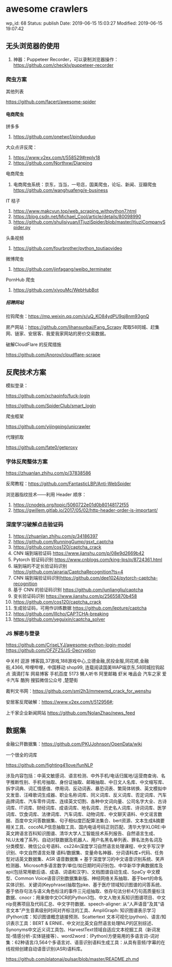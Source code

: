 # awesome crawlers


wp_id: 68
Status: publish
Date: 2019-06-15 15:03:27
Modified: 2019-06-15 19:07:42


<!-- wp:heading -->
<h2 id="无头浏览器的使用">无头浏览器的使用</h2>
<!-- /wp:heading -->

<!-- wp:list {"ordered":true} -->
<ol><li> 神器：Puppeteer Recorder，可以录制浏览器操作：<a href="https://github.com/checkly/puppeteer-recorder" target="_blank" rel="noreferrer noopener">https://github.com/checkly/puppeteer-recorder</a>
</li></ol>
<!-- /wp:list -->

<!-- wp:heading {"level":3} -->
<h3 id="爬虫方案">爬虫方案</h3>
<!-- /wp:heading -->

<!-- wp:paragraph -->
<p>
其他列表
</p>
<!-- /wp:paragraph -->

<!-- wp:paragraph -->
<p><a href="https://github.com/facert/awesome-spider">https://github.com/facert/awesome-spider</a></p>
<!-- /wp:paragraph -->

<!-- wp:heading {"level":4} -->
<h4 id="电商爬虫">电商爬虫</h4>
<!-- /wp:heading -->

<!-- wp:paragraph -->
<p>
拼多多
</p>
<!-- /wp:paragraph -->

<!-- wp:list {"ordered":true} -->
<ol><li> <a href="https://github.com/onetwo1/pinduoduo" target="_blank" rel="noreferrer noopener">https://github.com/onetwo1/pinduoduo</a>
</li></ol>
<!-- /wp:list -->

<!-- wp:paragraph -->
<p>
大众点评反爬：
</p>
<!-- /wp:paragraph -->

<!-- wp:list {"ordered":true} -->
<ol><li> <a href="https://www.v2ex.com/t/558529#reply18" target="_blank" rel="noreferrer noopener">https://www.v2ex.com/t/558529#reply18</a>
</li><li> <a href="https://github.com/Northxw/Dianping" target="_blank" rel="noreferrer noopener">https://github.com/Northxw/Dianping</a>
</li></ol>
<!-- /wp:list -->

<!-- wp:paragraph -->
<p>
电商爬虫
</p>
<!-- /wp:paragraph -->

<!-- wp:list {"ordered":true} -->
<ol><li> 电商爬虫系统：京东，当当，一号店，国美爬虫，论坛、新闻、豆瓣爬虫 <a href="https://github.com/wanghuafeng/e-business" target="_blank" rel="noreferrer noopener">https://github.com/wanghuafeng/e-business</a>
</li></ol>
<!-- /wp:list -->

<!-- wp:paragraph -->
<p>
IT 桔子
</p>
<!-- /wp:paragraph -->

<!-- wp:list {"ordered":true} -->
<ol><li> <a href="https://www.makcyun.top/web_scraping_withpython7.html" target="_blank" rel="noreferrer noopener">https://www.makcyun.top/web_scraping_withpython7.html</a>
</li><li> <a href="https://blog.csdn.net/Michael_Cool/article/details/80098990" target="_blank" rel="noreferrer noopener">https://blog.csdn.net/Michael_Cool/article/details/80098990</a>
</li><li> <a href="https://github.com/shulisiyuan/ITjuziSpider/blob/master/itjuziCompanySpider.py" target="_blank" rel="noreferrer noopener">https://github.com/shulisiyuan/ITjuziSpider/blob/master/itjuziCompanySpider.py</a>
</li></ol>
<!-- /wp:list -->

<!-- wp:paragraph -->
<p>
头条视频
</p>
<!-- /wp:paragraph -->

<!-- wp:list {"ordered":true} -->
<ol><li> <a href="https://github.com/fourbrother/python_toutiaovideo" target="_blank" rel="noreferrer noopener">https://github.com/fourbrother/python_toutiaovideo</a>
</li></ol>
<!-- /wp:list -->

<!-- wp:paragraph -->
<p>
微博爬虫
</p>
<!-- /wp:paragraph -->

<!-- wp:list {"ordered":true} -->
<ol><li> <a href="https://github.com/jinfagang/weibo_terminater" target="_blank" rel="noreferrer noopener">https://github.com/jinfagang/weibo_terminater</a>
</li></ol>
<!-- /wp:list -->

<!-- wp:paragraph -->
<p>
PornHub 爬虫
</p>
<!-- /wp:paragraph -->

<!-- wp:list {"ordered":true} -->
<ol><li> <a href="https://github.com/xiyouMc/WebHubBot" target="_blank" rel="noreferrer noopener">https://github.com/xiyouMc/WebHubBot</a>
</li></ol>
<!-- /wp:list -->

<!-- wp:heading {"level":5} -->
<h5 id="招聘网站">招聘网站</h5>
<!-- /wp:heading -->

<!-- wp:paragraph -->
<p>
拉钩爬虫：<a href="https://mp.weixin.qq.com/s/uQ_KO84ydPU9qj8nm93gnQ" target="_blank" rel="noreferrer noopener">https://mp.weixin.qq.com/s/uQ_KO84ydPU9qj8nm93gnQ</a>
</p>
<!-- /wp:paragraph -->

<!-- wp:paragraph -->
<p>
房产网站：<a href="https://github.com/lihansunbai/Fang_Scrapy" target="_blank" rel="noreferrer noopener">https://github.com/lihansunbai/Fang_Scrapy</a> 爬取58同城、赶集网、链家、安居客、我爱我家网站的房价交易数据。
</p>
<!-- /wp:paragraph -->

<!-- wp:paragraph -->
<p>
破解CloudFlare 的反爬措施
</p>
<!-- /wp:paragraph -->

<!-- wp:paragraph -->
<p><a href="https://github.com/Anorov/cloudflare-scrape">https://github.com/Anorov/cloudflare-scrape</a></p>
<!-- /wp:paragraph -->

<!-- wp:heading -->
<h2 id="反爬技术方案">反爬技术方案</h2>
<!-- /wp:heading -->

<!-- wp:paragraph -->
<p>
模拟登录：
</p>
<!-- /wp:paragraph -->

<!-- wp:paragraph -->
<p><a href="https://github.com/xchaoinfo/fuck-login">https://github.com/xchaoinfo/fuck-login</a></p>
<!-- /wp:paragraph -->

<!-- wp:paragraph -->
<p><a href="https://github.com/SpiderClub/smart_login">https://github.com/SpiderClub/smart_login</a></p>
<!-- /wp:paragraph -->

<!-- wp:paragraph -->
<p>
爬虫框架
</p>
<!-- /wp:paragraph -->

<!-- wp:paragraph -->
<p><a href="https://github.com/yijingping/unicrawler">https://github.com/yijingping/unicrawler</a></p>
<!-- /wp:paragraph -->

<!-- wp:paragraph -->
<p>
代理抓取
</p>
<!-- /wp:paragraph -->

<!-- wp:paragraph -->
<p><a href="https://github.com/fate0/getproxy">https://github.com/fate0/getproxy</a></p>
<!-- /wp:paragraph -->

<!-- wp:heading {"level":3} -->
<h3 id="字体反爬整体方案">字体反爬整体方案</h3>
<!-- /wp:heading -->

<!-- wp:paragraph -->
<p><a href="https://zhuanlan.zhihu.com/p/37838586">https://zhuanlan.zhihu.com/p/37838586</a></p>
<!-- /wp:paragraph -->

<!-- wp:paragraph -->
<p>
反爬教程：<a href="https://github.com/FantasticLBP/Anti-WebSpider" target="_blank" rel="noreferrer noopener">https://github.com/FantasticLBP/Anti-WebSpider</a>
</p>
<!-- /wp:paragraph -->

<!-- wp:paragraph -->
<p>
浏览器指纹技术——利用 Header 顺序：
</p>
<!-- /wp:paragraph -->

<!-- wp:list {"ordered":true} -->
<ol><li> <a href="https://cnodejs.org/topic/5060722e01d0b80148172f55" target="_blank" rel="noreferrer noopener">https://cnodejs.org/topic/5060722e01d0b80148172f55</a>
</li><li> <a href="https://gwillem.gitlab.io/2017/05/02/http-header-order-is-important/" target="_blank" rel="noreferrer noopener">https://gwillem.gitlab.io/2017/05/02/http-header-order-is-important/</a>
</li></ol>
<!-- /wp:list -->

<!-- wp:heading {"level":3} -->
<h3 id="深度学习破解点击验证码">深度学习破解点击验证码</h3>
<!-- /wp:heading -->

<!-- wp:list {"ordered":true} -->
<ol><li> <a href="https://zhuanlan.zhihu.com/p/34186397" target="_blank" rel="noreferrer noopener">https://zhuanlan.zhihu.com/p/34186397</a>
</li><li> <a href="https://github.com/RunningGump/gsxt_captcha" target="_blank" rel="noreferrer noopener">https://github.com/RunningGump/gsxt_captcha</a>
</li><li> <a href="https://github.com/cos120/captcha_crack" target="_blank" rel="noreferrer noopener">https://github.com/cos120/captcha_crack</a>
</li><li> CNN 端到端验证码 <a href="https://www.jianshu.com/p/08e9d2669b42" target="_blank" rel="noreferrer noopener">https://www.jianshu.com/p/08e9d2669b42</a>
</li><li> Pytorch 验证码识别 <a href="https://www.cnblogs.com/king-lps/p/8724361.html" target="_blank" rel="noreferrer noopener">https://www.cnblogs.com/king-lps/p/8724361.html</a>
</li><li> 端到端的不定长验证码识别 <a href="https://github.com/airaria/CaptchaRecognition?ts=4" target="_blank" rel="noreferrer noopener">https://github.com/airaria/CaptchaRecognition?ts=4</a>
</li><li> CNN 端到端验证码识别<a href="https://github.com/dee1024/pytorch-captcha-recognition" target="_blank" rel="noreferrer noopener">https://github.com/dee1024/pytorch-captcha-recognition</a>
</li><li> 基于 CNN 的验证码识别 <a href="https://github.com/junliangliu/captcha" target="_blank" rel="noreferrer noopener">https://github.com/junliangliu/captcha</a>
</li><li> 变长验证码识别 <a href="https://www.jianshu.com/p/25655870b458" target="_blank" rel="noreferrer noopener">https://www.jianshu.com/p/25655870b458</a>
</li><li> <a href="https://github.com/cos120/captcha_crack" target="_blank" rel="noreferrer noopener">https://github.com/cos120/captcha_crack</a>
</li><li> 生成验证码，可用作训练数据 <a href="https://github.com/lepture/captcha" target="_blank" rel="noreferrer noopener">https://github.com/lepture/captcha</a>
</li><li> <a href="https://github.com/lllcho/CAPTCHA-breaking" target="_blank" rel="noreferrer noopener">https://github.com/lllcho/CAPTCHA-breaking</a>
</li><li> <a href="https://github.com/yeguixin/captcha_solver" target="_blank" rel="noreferrer noopener">https://github.com/yeguixin/captcha_solver</a>
</li></ol>
<!-- /wp:list -->

<!-- wp:heading {"level":3} -->
<h3 id="js_解密与登录">JS 解密与登录</h3>
<!-- /wp:heading -->

<!-- wp:paragraph -->
<p>
<a href="https://github.com/CriseLYJ/awesome-python-login-model" target="_blank" rel="noreferrer noopener">https://github.com/CriseLYJ/awesome-python-login-model</a> <a href="https://github.com/OFZFZS/JS-Decryption" target="_blank" rel="noreferrer noopener">https://github.com/OFZFZS/JS-Decryption</a>
</p>
<!-- /wp:paragraph -->

<!-- wp:paragraph -->
<p>
中关村 逗游 博客园,37游戏,188游戏中心,立德金融,民投金服,同花顺,金融街,4366, 哔哩哔哩，中国移动 shop99, 
连载阅读国美WAP端京东,58同城拉钩起点 滴滴打车 网易博客 手机百度 5173 懒人听书 阿里邮箱 虾米 唯品会 汽车之家 爱卡汽车 酷狗 
搜狐微信公众号 ,楚楚街
</p>
<!-- /wp:paragraph -->

<!-- wp:paragraph -->
<p>
裁判文书网：<a href="https://github.com/sml2h3/mmewmd_crack_for_wenshu" target="_blank" rel="noreferrer noopener">https://github.com/sml2h3/mmewmd_crack_for_wenshu</a>
</p>
<!-- /wp:paragraph -->

<!-- wp:paragraph -->
<p>
安居客反爬破解：<a href="https://www.v2ex.com/t/512956#" target="_blank" rel="noreferrer noopener">https://www.v2ex.com/t/512956#</a>;
</p>
<!-- /wp:paragraph -->

<!-- wp:paragraph -->
<p>
上千家企业新闻网站 <a href="https://github.com/NolanZhao/news_feed" target="_blank" rel="noreferrer noopener">https://github.com/NolanZhao/news_feed</a>
</p>
<!-- /wp:paragraph -->

<!-- wp:heading -->
<h2 id="数据集">数据集</h2>
<!-- /wp:heading -->

<!-- wp:paragraph -->
<p>
金融公开数据集：<a href="https://github.com/PKUJohnson/OpenData/wiki" target="_blank" rel="noreferrer noopener">https://github.com/PKUJohnson/OpenData/wiki</a>
</p>
<!-- /wp:paragraph -->

<!-- wp:paragraph -->
<p>
一个很全的词库
</p>
<!-- /wp:paragraph -->

<!-- wp:paragraph -->
<p><a href="https://github.com/fighting41love/funNLP">https://github.com/fighting41love/funNLP</a></p>
<!-- /wp:paragraph -->

<!-- wp:paragraph -->
<p>
涉及内容包括：中英文敏感词、语言检测、中外手机/电话归属地/运营商查询、名字推断性别、手机号抽取、身份证抽取、邮箱抽取、中日文人名库、中文缩写库、拆字词典、词汇情感值、停用词、反动词表、暴恐词表、繁简体转换、英文模拟中文发音、汪峰歌词生成器、职业名称词库、同义词库、反义词库、否定词库、汽车品牌词库、汽车零件词库、连续英文切割、各种中文词向量、公司名字大全、古诗词库、IT词库、财经词库、成语词库、地名词库、历史名人词库、诗词词库、医学词库、饮食词库、法律词库、汽车词库、动物词库、中文聊天语料、中文谣言数据、百度中文问答数据集、句子相似度匹配算法集合、bert资源、文本生成&amp;摘要相关工具、cocoNLP信息抽取工具、国内电话号码正则匹配、清华大学XLORE:中英文跨语言百科知识图谱、清华大学人工智能技术系列报告、自然语言生成、NLU太难了系列、自动对联数据及机器人、用户名黑名单列表、罪名法务名词及分类模型、微信公众号语料、cs224n深度学习自然语言处理课程、中文手写汉字识别、中文自然语言处理
 语料/数据集、变量命名神器、分词语料库+代码、任务型对话英文数据集、ASR 语音数据集 + 
基于深度学习的中文语音识别系统、笑声检测器、Microsoft多语言数字/单位/如日期时间识别包、中华新华字典数据库及api(包括常用歇后语、成语、词语和汉字)、文档图谱自动生成、SpaCy
 中文模型、Common 
Voice语音识别数据集新版、神经网络关系抽取、基于bert的命名实体识别、关键词(Keyphrase)抽取包pke、基于医疗领域知识图谱的问答系统、基于依存句法与语义角色标注的事件三元组抽取、依存句法分析4万句高质量标注数据、cnocr：用来做中文OCR的Python3包、中文人物关系知识图谱项目、中文nlp竞赛项目及代码汇总、中文字符数据、speech-aligner:
 从“人声语音”及其“语言文本”产生音素级别时间对齐标注的工具、AmpliGraph: 
知识图谱表示学习(Python)库：知识图谱概念链接预测、Scattertext 文本可视化(python)、语言/知识表示工具：BERT 
&amp; 
ERNIE、中文对比英文自然语言处理NLP的区别综述、Synonyms中文近义词工具包、HarvestText领域自适应文本挖掘工具（新词发现-情感分析-实体链接等）、word2word：(Python)方便易用的多语言词-词对集：62种语言/3,564个多语言对、语音识别语料生成工具：从具有音频/字幕的在线视频创建自动语音识别(ASR)语料库。
</p>
<!-- /wp:paragraph -->

<!-- wp:paragraph -->
<p><a href="https://github.com/platonai/pulsar/blob/master/README.zh.md">https://github.com/platonai/pulsar/blob/master/README.zh.md</a></p>
<!-- /wp:paragraph -->